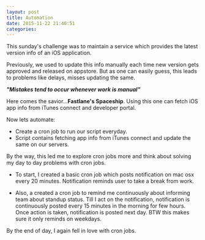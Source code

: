```yaml
---
layout: post
title: Automation
date: 2015-11-22 21:40:51
categories:
---
```


This sunday's challenge was to maintain a service which provides the latest version info of an iOS application.

Previously, we used to update this info manually each time new version gets approved and released on appstore. But as one can easily guess, this leads to problems like delays, misses updating the same.

***"Mistakes tend to occur whenever work is manual"***

Here comes the savior...__Fastlane's Spaceship__. Using this one can fetch iOS app info from iTunes connect and developer portal.

Now lets automate:

* Create a cron job to run our script everyday.
* Script contains fetching app info from iTunes connect and update the same on our servers.



By the way, this led me to explore cron jobs more and think about solving my day to day problems with cron jobs.

* To start, I created a basic cron job which posts notification on mac osx every 20 minutes. Notification reminds user to take a break from work.

* Also, a created a cron job to remind me continuously about informing team about standup status. Till I act on the notification, notification is continuously posted every 15 minutes in the morning for few hours. Once action is taken, notification is posted next day. BTW this makes sure it only reminds on weekdays.


By the end of day, I again fell in love with cron jobs.

